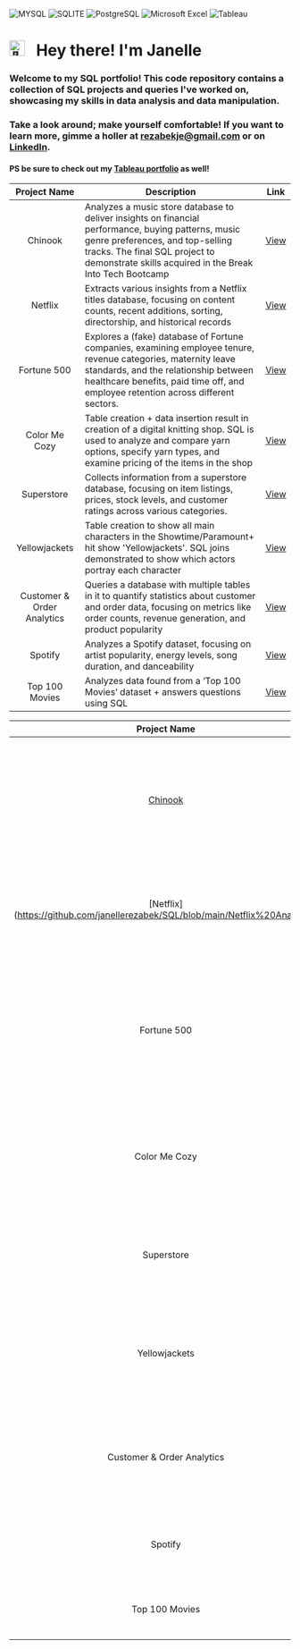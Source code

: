 ![MYSQL](https://img.shields.io/badge/MySQL-005C84?style=for-the-badge&logo=mysql&logoColor=white)
![SQLITE](https://img.shields.io/badge/SQLite-07405E?style=for-the-badge&logo=sqlite&logoColor=white)
![PostgreSQL](https://img.shields.io/badge/PostgreSQL-316192?style=for-the-badge&logo=postgresql&logoColor=white)
![Microsoft Excel](https://img.shields.io/badge/Microsoft_Excel-217346?style=for-the-badge&logo=microsoft-excel&logoColor=white)
![Tableau](https://img.shields.io/badge/Tableau-E97627?style=for-the-badge&logo=Tableau&logoColor=white)

# <picture><img src="https://fonts.gstatic.com/s/e/notoemoji/latest/1f44b/512.gif" alt="👋" width="28"></picture> &nbsp; Hey there! I'm Janelle


### Welcome to my SQL portfolio! This code repository contains a collection of SQL projects and queries I've worked on, showcasing my skills in data analysis and data manipulation. 

### Take a look around; make yourself comfortable! If you want to learn more, gimme a holler at rezabekje@gmail.com or on **[LinkedIn](https://www.linkedin.com/in/janellerezabek/)**.

#### PS be sure to check out my [Tableau portfolio](https://public.tableau.com/app/profile/janelle.rezabek/vizzes) as well!

| Project Name | Description | Link |
|:------------:|-------------|:----:|
| Chinook      | Analyzes a music store database to deliver insights on financial performance, buying patterns, music genre preferences, and top-selling tracks. The final SQL project to demonstrate skills acquired in the Break Into Tech Bootcamp | [View](https://github.com/janellerezabek/SQL/blob/main/Chinook%20Analytics%20(SQL%20Final%20Project)) |
| Netflix                  | Extracts various insights from a Netflix titles database, focusing on content counts, recent additions, sorting, directorship, and historical records | [View](https://github.com/janellerezabek/SQL/blob/main/Netflix%20Analytics) |
| Fortune 500               | Explores a (fake) database of Fortune companies, examining employee tenure, revenue categories, maternity leave standards, and the relationship between healthcare benefits, paid time off, and employee retention across different sectors. | [View](https://github.com/janellerezabek/SQL/blob/main/Fortune%20500) |
| Color Me Cozy             | Table creation + data insertion result in creation of a digital knitting shop. SQL is used to analyze and compare yarn options, specify yarn types, and examine pricing of the items in the shop | [View](https://github.com/janellerezabek/SQL/blob/main/%22Color%20Me%20Cozy%22%20Database%20%2B%20Stats) |
| Superstore                | Collects information from a superstore database, focusing on item listings, prices, stock levels, and customer ratings across various categories. | [View](https://github.com/janellerezabek/SQL/blob/main/Superstore%20Analysis) |
| Yellowjackets             | Table creation to show all main characters in the Showtime/Paramount+ hit show 'Yellowjackets'. SQL joins demonstrated to show which actors portray each character | [View](https://github.com/janellerezabek/SQL/blob/main/Yellowjackets) |
| Customer & Order Analytics | Queries a database with multiple tables in it to quantify statistics about customer and order data, focusing on metrics like order counts, revenue generation, and product popularity | [View](https://github.com/janellerezabek/SQL/blob/main/Customer%20%26%20Order%20Analytics) |
| Spotify                    | Analyzes a Spotify dataset, focusing on artist popularity, energy levels, song duration, and danceability | [View](https://github.com/janellerezabek/SQL/blob/main/Spotify%20Analytics) |
| Top 100 Movies             | Analyzes data found from a ‘Top 100 Movies’ dataset + answers questions using SQL | [View](https://github.com/janellerezabek/SQL/blob/main/Top%20100%20Movies%20Analytics) |


| Project Name | Description |
|:------------:|-------------|
| [Chinook](https://github.com/janellerezabek/SQL/blob/main/Chinook%20Analytics%20(SQL%20Final%20Project))      | Analyzes a music store database to deliver insights on financial performance, buying patterns, music genre preferences, and top-selling tracks. The final SQL project to demonstrate skills acquired in the Break Into Tech Bootcamp |
| [Netflix] (https://github.com/janellerezabek/SQL/blob/main/Netflix%20Analytics) | Extracts various insights from a Netflix titles database, focusing on content counts, recent additions, sorting, directorship, and historical records |
| Fortune 500               | Explores a (fake) database of Fortune companies, examining employee tenure, revenue categories, maternity leave standards, and the relationship between healthcare benefits, paid time off, and employee retention across different sectors. | [View](https://github.com/janellerezabek/SQL/blob/main/Fortune%20500) |
| Color Me Cozy             | Table creation + data insertion result in creation of a digital knitting shop. SQL is used to analyze and compare yarn options, specify yarn types, and examine pricing of the items in the shop | [View](https://github.com/janellerezabek/SQL/blob/main/%22Color%20Me%20Cozy%22%20Database%20%2B%20Stats) |
| Superstore                | Collects information from a superstore database, focusing on item listings, prices, stock levels, and customer ratings across various categories. | [View](https://github.com/janellerezabek/SQL/blob/main/Superstore%20Analysis) |
| Yellowjackets             | Table creation to show all main characters in the Showtime/Paramount+ hit show 'Yellowjackets'. SQL joins demonstrated to show which actors portray each character | [View](https://github.com/janellerezabek/SQL/blob/main/Yellowjackets) |
| Customer & Order Analytics | Queries a database with multiple tables in it to quantify statistics about customer and order data, focusing on metrics like order counts, revenue generation, and product popularity | [View](https://github.com/janellerezabek/SQL/blob/main/Customer%20%26%20Order%20Analytics) |
| Spotify                    | Analyzes a Spotify dataset, focusing on artist popularity, energy levels, song duration, and danceability | [View](https://github.com/janellerezabek/SQL/blob/main/Spotify%20Analytics) |
| Top 100 Movies             | Analyzes data found from a ‘Top 100 Movies’ dataset + answers questions using SQL | [View](https://github.com/janellerezabek/SQL/blob/main/Top%20100%20Movies%20Analytics) |
